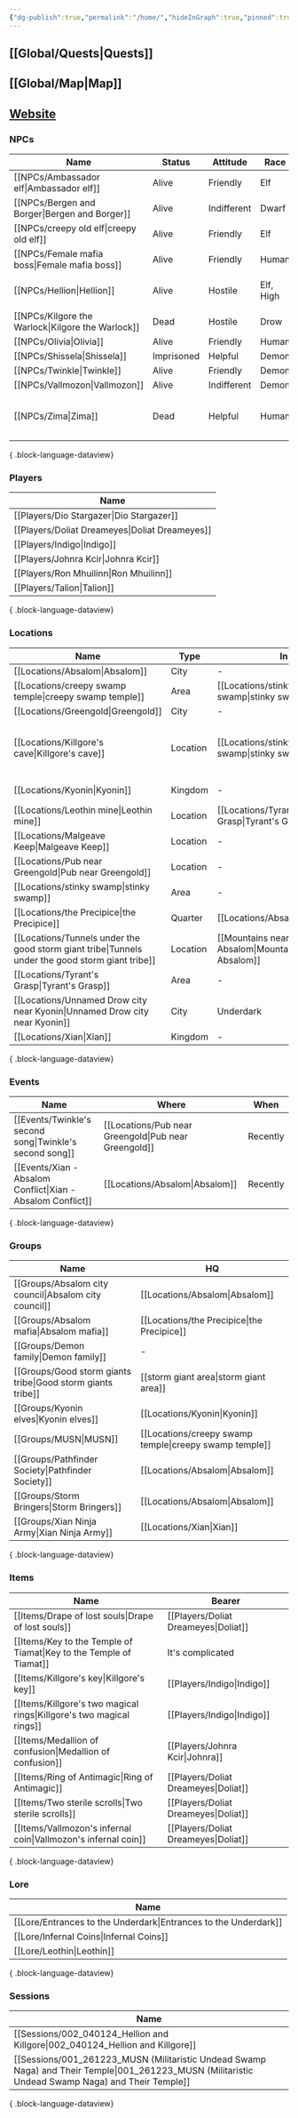 ```yaml
---
{"dg-publish":true,"permalink":"/home/","hideInGraph":true,"pinned":true,"tags":["gardenEntry"],"noteIcon":"","created":"2023-12-31T12:02:25.713+01:00","updated":"2024-01-10T00:08:47.161+01:00"}
---
```






## [[Global/Quests\|Quests]]
## [[Global/Map\|Map]]
## [Website](https://pf2gal.vercel.app)

### NPCs
| Name                                                 | Status     | Attitude    | Race      | Groups                               |
| ---------------------------------------------------- | ---------- | ----------- | --------- | ------------------------------------ |
| [[NPCs/Ambassador elf\|Ambassador elf]]           | Alive      | Friendly    | Elf       | [[Groups/Kyonin elves\|Kyonin elves]]                     |
| [[NPCs/Bergen and Borger\|Bergen and Borger]]     | Alive      | Indifferent | Dwarf     | \-                                   |
| [[NPCs/creepy old elf\|creepy old elf]]           | Alive      | Friendly    | Elf       | [[Groups/Kyonin elves\|Kyonin elves]]                     |
| [[NPCs/Female mafia boss\|Female mafia boss]]     | Alive      | Friendly    | Human     | [[Groups/Absalom mafia\|Absalom mafia]]                    |
| [[NPCs/Hellion\|Hellion]]                         | Alive      | Hostile     | Elf, High | [[Groups/Demon family\|Demon Family]], [[Groups/MUSN\|MUSN]]           |
| [[NPCs/Kilgore the Warlock\|Kilgore the Warlock]] | Dead       | Hostile     | Drow      | [[Groups/Demon family\|Demon Family]]                     |
| [[NPCs/Olivia\|Olivia]]                           | Alive      | Friendly    | Human     | \-                                   |
| [[NPCs/Shissela\|Shissela]]                       | Imprisoned | Helpful     | Demon     | \-                                   |
| [[NPCs/Twinkle\|Twinkle]]                         | Alive      | Friendly    | Demon     | \-                                   |
| [[NPCs/Vallmozon\|Vallmozon]]                     | Alive      | Indifferent | Demon     | \-                                   |
| [[NPCs/Zima\|Zima]]                               | Dead       | Helpful     | Human     | [[bad storm giants tribe\|bad storm giants tribe]], [[Groups/MUSN\|MUSN]] |

{ .block-language-dataview}
### Players
| Name                                              |
| ------------------------------------------------- |
| [[Players/Dio Stargazer\|Dio Stargazer]]       |
| [[Players/Doliat Dreameyes\|Doliat Dreameyes]] |
| [[Players/Indigo\|Indigo]]                     |
| [[Players/Johnra Kcir\|Johnra Kcir]]           |
| [[Players/Ron Mhuilinn\|Ron Mhuilinn]]         |
| [[Players/Talion\|Talion]]                     |

{ .block-language-dataview}
### Locations
| Name                                                                                                | Type     | In                         | Near                                                       |
| --------------------------------------------------------------------------------------------------- | -------- | -------------------------- | ---------------------------------------------------------- |
| [[Locations/Absalom\|Absalom]]                                                                   | City     | \-                         | \-                                                         |
| [[Locations/creepy swamp temple\|creepy swamp temple]]                                           | Area     | [[Locations/stinky swamp\|stinky swamp]]           | [[Locations/Killgore's cave\|Killgore's cave]]                                        |
| [[Locations/Greengold\|Greengold]]                                                               | City     | \-                         | [[Locations/Kyonin\|Kyonin]]                                                 |
| [[Locations/Killgore's cave\|Killgore's cave]]                                                   | Location | [[Locations/stinky swamp\|stinky swamp]]           | [[Locations/Unnamed Drow city near Kyonin\|Unnamed Drow city near Kyonin]], [[Locations/creepy swamp temple\|creepy swamp temple]] |
| [[Locations/Kyonin\|Kyonin]]                                                                     | Kingdom  | \-                         | [[Locations/stinky swamp\|stinky swamp]]                                           |
| [[Locations/Leothin mine\|Leothin mine]]                                                         | Location | [[Locations/Tyrant's Grasp\|Tyrant's Grasp]]         | \-                                                         |
| [[Locations/Malgeave Keep\|Malgeave Keep]]                                                       | Location | \-                         | [[Locations/Greengold\|Greengold]]                                              |
| [[Locations/Pub near Greengold\|Pub near Greengold]]                                             | Location | \-                         | [[Locations/Greengold\|Greengold]]                                              |
| [[Locations/stinky swamp\|stinky swamp]]                                                         | Area     | \-                         | [[Locations/Kyonin\|Kyonin]]                                                 |
| [[Locations/the Precipice\|the Precipice]]                                                       | Quarter  | [[Locations/Absalom\|Absalom]]                | \-                                                         |
| [[Locations/Tunnels under the good storm giant tribe\|Tunnels under the good storm giant tribe]] | Location | [[Mountains near Absalom\|Mountains near Absalom]] |                                                            |
| [[Locations/Tyrant's Grasp\|Tyrant's Grasp]]                                                     | Area     | \-                         | [[Locations/Absalom\|Absalom]]                                                |
| [[Locations/Unnamed Drow city near Kyonin\|Unnamed Drow city near Kyonin]]                       | City     | Underdark                  | [[Locations/Kyonin\|Kyonin]]                                                 |
| [[Locations/Xian\|Xian]]                                                                         | Kingdom  | \-                         | \-                                                         |

{ .block-language-dataview}
### Events
| Name                                                           | Where                  | When     |
| -------------------------------------------------------------- | ---------------------- | -------- |
| [[Events/Twinkle's second song\|Twinkle's second song]]     | [[Locations/Pub near Greengold\|Pub near Greengold]] | Recently |
| [[Events/Xian - Absalom Conflict\|Xian - Absalom Conflict]] | [[Locations/Absalom\|Absalom]]            | Recently |

{ .block-language-dataview}
### Groups
| Name                                                           | HQ                      |
| -------------------------------------------------------------- | ----------------------- |
| [[Groups/Absalom city council\|Absalom city council]]       | [[Locations/Absalom\|Absalom]]             |
| [[Groups/Absalom mafia\|Absalom mafia]]                     | [[Locations/the Precipice\|the Precipice]]       |
| [[Groups/Demon family\|Demon family]]                       | \-                      |
| [[Groups/Good storm giants tribe\|Good storm giants tribe]] | [[storm giant area\|storm giant area]]    |
| [[Groups/Kyonin elves\|Kyonin elves]]                       | [[Locations/Kyonin\|Kyonin]]              |
| [[Groups/MUSN\|MUSN]]                                       | [[Locations/creepy swamp temple\|creepy swamp temple]] |
| [[Groups/Pathfinder Society\|Pathfinder Society]]           | [[Locations/Absalom\|Absalom]]             |
| [[Groups/Storm Bringers\|Storm Bringers]]                   | [[Locations/Absalom\|Absalom]]             |
| [[Groups/Xian Ninja Army\|Xian Ninja Army]]                 | [[Locations/Xian\|Xian]]                |

{ .block-language-dataview}
### Items
| Name                                                                    | Bearer                                  |
| ----------------------------------------------------------------------- | --------------------------------------- |
| [[Items/Drape of lost souls\|Drape of lost souls]]                   | [[Players/Doliat Dreameyes\|Doliat]] |
| [[Items/Key to the Temple of Tiamat\|Key to the Temple of Tiamat]]   | It's complicated                        |
| [[Items/Killgore's key\|Killgore's key]]                             | [[Players/Indigo\|Indigo]]           |
| [[Items/Killgore's two magical rings\|Killgore's two magical rings]] | [[Players/Indigo\|Indigo]]           |
| [[Items/Medallion of confusion\|Medallion of confusion]]             | [[Players/Johnra Kcir\|Johnra]]      |
| [[Items/Ring of Antimagic\|Ring of Antimagic]]                       | [[Players/Doliat Dreameyes\|Doliat]] |
| [[Items/Two sterile scrolls\|Two sterile scrolls]]                   | [[Players/Doliat Dreameyes\|Doliat]] |
| [[Items/Vallmozon's infernal coin\|Vallmozon's infernal coin]]       | [[Players/Doliat Dreameyes\|Doliat]] |

{ .block-language-dataview}
### Lore
| Name                                                               |
| ------------------------------------------------------------------ |
| [[Lore/Entrances to the Underdark\|Entrances to the Underdark]] |
| [[Lore/Infernal Coins\|Infernal Coins]]                         |
| [[Lore/Leothin\|Leothin]]                                       |

{ .block-language-dataview}
### Sessions
| Name                                                                                                                                                 |
| ---------------------------------------------------------------------------------------------------------------------------------------------------- |
| [[Sessions/002_040124_Hellion and Killgore\|002_040124_Hellion and Killgore]]                                                                     |
| [[Sessions/001_261223_MUSN (Militaristic Undead Swamp Naga) and Their Temple\|001_261223_MUSN (Militaristic Undead Swamp Naga) and Their Temple]] |

{ .block-language-dataview}